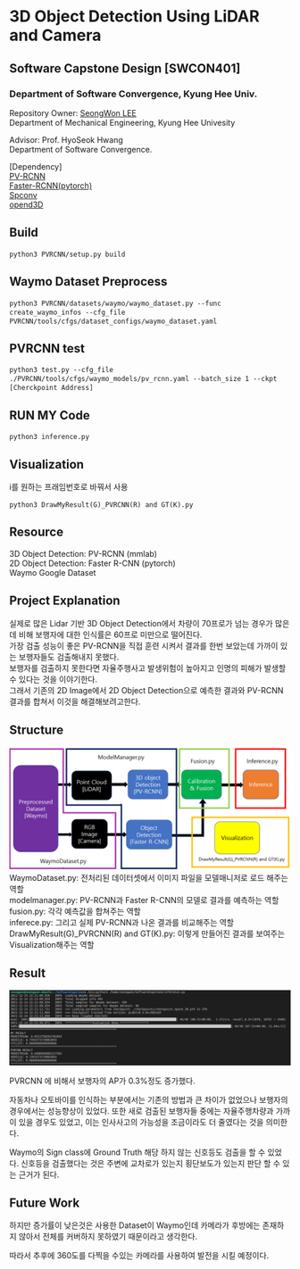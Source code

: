 # 3D Object Detection Using LiDAR and Camera

## Software Capstone Design [SWCON401]
### Department of Software Convergence, Kyung Hee Univ. 


Repository Owner: 
[SeongWon LEE](https://snovvyowl.github.io)\
Department of Mechanical Engineering, Kyung Hee Univesity

Advisor: 
Prof. HyoSeok Hwang\
Department of Software Convergence. 

[Dependency]\
[PV-RCNN](https://github.com/open-mmlab/OpenPCDet)\
[Faster-RCNN(pytorch)](https://pytorch.org/) \
[Spconv](https://github.com/traveller59/spconv)\
[opend3D](http://www.open3d.org/)

## Build
```dotnetcli
python3 PVRCNN/setup.py build
```

## Waymo Dataset Preprocess
```dotnetcli
python3 PVRCNN/datasets/waymo/waymo_dataset.py --func create_waymo_infos --cfg_file PVRCNN/tools/cfgs/dataset_configs/waymo_dataset.yaml
```


## PVRCNN test
```dotnetcli
python3 test.py --cfg_file ./PVRCNN/tools/cfgs/waymo_models/pv_rcnn.yaml --batch_size 1 --ckpt [Cherckpoint Address]
```

## RUN MY Code
```dotnetcli
python3 inference.py
```

## Visualization
i를 원하는 프래임번호로 바꿔서 사용
```dotnetcli
python3 DrawMyResult(G)_PVRCNN(R) and GT(K).py
```

## Resource
3D Object Detection: PV-RCNN (mmlab)\
2D Object Detection: Faster R-CNN (pytorch)\
Waymo Google Dataset

## Project Explanation
실제로 많은 Lidar 기반 3D Object Detection에서 차량이 70프로가 넘는 경우가 많은데 비해 보행자에 대한 인식률은 60프로 미만으로 떨어진다.\
가장 검출 성능이 좋은 PV-RCNN을 직접 훈련 시켜서 결과를 한번 보았는데 가까이 있는 보행자들도 검출해내지 못했다.\
보행자를 검출하지 못한다면 자율주행사고 발생위험이 높아지고 인명의 피해가 발생할 수 있다는 것을 이야기한다.\
그래서 기존의 2D Image에서 2D Object Detection으로 예측한 결과와 PV-RCNN 결과를 합쳐서 이것을 해결해보려고한다.

## Structure
![CodeStructure](https://github.com/SnovvyOwl/SoftwareCapstone/blob/main/doc/structure.png)
WaymoDataset.py: 전처리된 데이터셋에서 이미지 파일을 모델매니저로 로드 해주는 역할\
modelmanager.py:  PV-RCNN과 Faster R-CNN의 모델로 결과를 예측하는 역할\
fusion.py:  각각 예측값을 합쳐주는 역할 \
inferece.py: 그리고 실제 PV-RCNN과 나온 결과를 비교해주는 역할\
DrawMyResult(G)_PVRCNN(R) and GT(K).py: 이렇게 만들어진 결과를 보여주는 Visualization해주는 역할


## Result
![Result](https://github.com/SnovvyOwl/SoftwareCapstone/blob/main/doc/result.png)

PVRCNN 에 비해서 보행자의 AP가 0.3%정도 증가했다.

자동차나 오토바이를 인식하는 부분에서는 기존의 방법과 큰 차이가 없었으나  보행자의 경우에서는 성능향상이 있었다. 
또한 새로 검출된 보행자들 중에는 자율주행차량과 가까이 있을 경우도 있었고, 이는 인사사고의 가능성을 조금이라도 더 줄였다는 것을 의미한다.

Waymo의 Sign class에 Ground Truth 해당 하지 않는 신호등도 검출을 할 수 있었다. 신호등을  검출했다는 것은 주변에 교차로가 있는지 횡단보도가 있는지 판단 할 수 있는 근거가 된다.

## Future Work
하지만 증가률이 낮은것은 사용한 Dataset이 Waymo인데 카메라가 후방에는 존재하지 않아서 전체를 커버하지 못하였기 때문이라고 생각한다.

따라서 추후에 360도를 다찍을 수있는 카메라를 사용하여 발전을 시킬 예정이다.